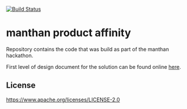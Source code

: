 [![Build Status](https://travis-ci.org/ashwanthkumar/manthan-product-affinity.svg?branch=master)](https://travis-ci.org/ashwanthkumar/manthan-product-affinity)
# manthan product affinity

Repository contains the code that was build as part of the  manthan hackathon.

First level of design document for the solution can be found online [here](https://docs.google.com/document/d/139vsPB_nDf2F7adNe6KPLnmXszBsqmEIydIXwflxZL4/edit?usp=sharing).

## License
https://www.apache.org/licenses/LICENSE-2.0

